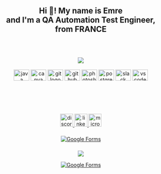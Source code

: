 

<h2 align="center">Hi 👋! My name is Emre<br> and I'm a QA Automation Test Engineer, <br>from FRANCE</h2>

<br>







##
<div align="center"><img src="https://github-readme-stats.vercel.app/api?username=stemrys&show_icons=true&count_private=true&hide_border=true" align="center" /></div>  



<br clear="both">

<div align="center">
  <img src="https://cdn.jsdelivr.net/gh/devicons/devicon/icons/java/java-original.svg" height="30" width="42" alt="java logo"  />
  <img src="https://cdn.jsdelivr.net/gh/devicons/devicon/icons/canva/canva-original.svg" height="30" width="42" alt="canva logo"  />
  <img src="https://cdn.jsdelivr.net/gh/devicons/devicon/icons/git/git-original.svg" height="30" width="42" alt="git logo"  />
  <img src="https://cdn.jsdelivr.net/gh/devicons/devicon/icons/github/github-original.svg" height="30" width="42" alt="github logo"  />
  <img src="https://cdn.jsdelivr.net/gh/devicons/devicon/icons/photoshop/photoshop-plain.svg" height="30" width="42" alt="photoshop logo"  />
  <img src="https://cdn.jsdelivr.net/gh/devicons/devicon/icons/postgresql/postgresql-original.svg" height="30" width="42" alt="postgresql logo"  />
  <img src="https://cdn.jsdelivr.net/gh/devicons/devicon/icons/slack/slack-original.svg" height="30" width="42" alt="slack logo"  />
  <img src="https://cdn.jsdelivr.net/gh/devicons/devicon/icons/vscode/vscode-original.svg" height="30" width="42" alt="vscode logo"  />
</div>



##

<br clear="both">

<img align="right" height="0" src=""  />

###

<br clear="both">

<div align="center">
  <a href="2144" target="_blank">
    <img src="https://img.shields.io/static/v1?message=Discord&logo=discord&label=&color=7289DA&logoColor=white&labelColor=&style=plastic" height="35" alt="discord logo"  />
  </a>
  <a href="https://www.linkedin.com/in/soydemir-emre-559641237/" target="_blank">
    <img src="https://img.shields.io/static/v1?message=LinkedIn&logo=linkedin&label=&color=0077B5&logoColor=white&labelColor=&style=plastic" height="35" alt="linkedin logo"  />
  </a>
  <a href="eosoydemir@outlook.fr" target="_blank">
    <img src="https://img.shields.io/static/v1?message=Outlook&logo=microsoft-outlook&label=&color=0078D4&logoColor=white&labelColor=&style=plastic" height="35" alt="microsoft-outlook logo"  />
 
  

###

  [![Google Forms](https://img.shields.io/badge/Google%20Forms-Click%20Here-red)](https://docs.google.com/forms/u/0/)




###  
<div align="center">
<img src="https://komarev.com/ghpvc/?username=stemrys&&style=flat-square" align="center" />
</div>  

[![Google Forms](https://img.shields.io/badge/Google%20Forms-Click%20Here-red)](https://docs.google.com/forms/u/0/)














